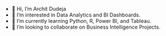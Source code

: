 - 👋 Hi, I’m Archit Dudeja
- 👀 I’m interested in Data Analytics and BI Dashboards.
- 🌱 I’m currently learning Python, R, Power BI, and Tableau.
- 💞️ I’m looking to collaborate on Business Intelligence Projects.

<!---
DeProfessor00/DeProfessor00 is a ✨ special ✨ repository because its `README.md` (this file) appears on your GitHub profile.
You can click the Preview link to take a look at your changes.
--->
